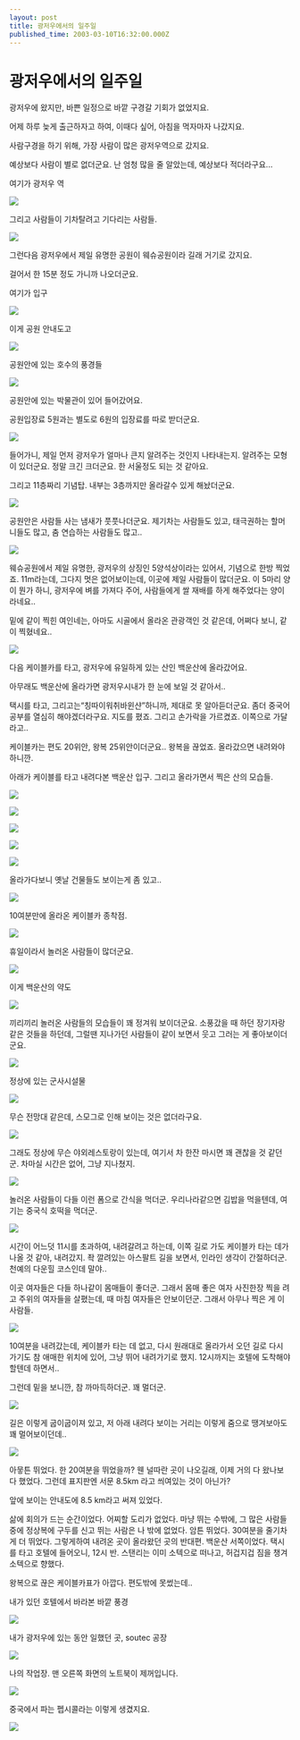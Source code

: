 ```yaml
---
layout: post
title: 광저우에서의 일주일
published_time: 2003-03-10T16:32:00.000Z
---
```


# 광저우에서의 일주일


광저우에 왔지만, 바쁜 일정으로 바깥 구경갈 기회가 없었지요.

어제 하루 늦게 출근하자고 하여, 이때다 싶어, 아침을 먹자마자 나갔지요.

사람구경을 하기 위해, 가장 사람이 많은 광저우역으로 갔지요.

예상보다 사람이 별로 없더군요. 난 엄청 많을 줄 알았는데, 예상보다 적더라구요...

여기가 광저우 역

![](../pds/201412/26/80/a0109780_549cd5cd19d7a.jpg)

그리고 사람들이 기차탈려고 기다리는 사람들.

![](../pds/201412/26/80/a0109780_549cd5daf20a2.jpg)

그런다음 광저우에서 제일 유명한 공원이 웨슈공원이라 길래 거기로 갔지요.

걸어서 한 15분 정도 가니까 나오더군요.

여기가 입구

![](../pds/201412/26/80/a0109780_549cd5fd3b829.jpg)

이게 공원 안내도고

![](../pds/201412/26/80/a0109780_549cd60dd72ec.jpg)

공원안에 있는 호수의 풍경들

![](../pds/201412/26/80/a0109780_549cd6328253c.jpg)

공원안에 있는 박물관이 있어 들어갔어요.

공원입장료 5원과는 별도로 6원의 입장료를 따로 받더군요.

![](../pds/201412/26/80/a0109780_549cd64904917.jpg)

들어가니, 제일 먼저 광저우가 얼마나 큰지 알려주는 것인지 나타내는지. 알려주는 모형이 있더군요. 정말 크긴 크더군요. 한 서울정도 되는 것 같아요.

그리고 11층짜리 기념탑. 내부는 3층까지만 올라갈수 있게 해놨더군요.

![](../pds/201412/26/80/a0109780_549cd66e49c35.jpg)

공원안은 사람들 사는 냄새가 풋풋나더군요. 제기차는 사람들도 있고, 태극권하는 할머니들도 많고, 춤 연습하는 사람들도 많고..

![](../pds/201412/26/80/a0109780_549cd67c46741.jpg)

웨슈공원에서 제일 유명한, 광저우의 상징인 5양석상이라는 있어서, 기념으로 한방 찍었죠. 11m라는데, 그다지 멋은 없어보이는데, 이곳에 제일 사람들이 많더군요. 이 5마리 양이 뭔가 하니, 광저우에 벼를 가져다 주어, 사람들에게 쌀 재배를 하게 해주었다는 양이라네요..

밑에 같이 찍힌 여인네는, 아마도 시골에서 올라온 관광객인 것 같은데, 어쩌다 보니, 같이 찍혔네요..

![](../pds/201412/26/80/a0109780_549cd69653e2b.jpg)

다음 케이블카를 타고, 광저우에 유일하게 있는 산인 백운산에 올라갔어요.

아무래도 백운산에 올라가면 광저우시내가 한 눈에 보일 것 같아서..

택시를 타고, 그리고는“칭따이워취바윈샨”하니까, 제대로 못 알아듣더군요. 좀더 중국어 공부를 열심히 해야겠더라구요. 지도를 폈죠. 그리고 손가락을 가르켰죠. 이쪽으로 가달라고..

케이블카는 편도 20위안, 왕복 25위안이더군요.. 왕복을 끊었죠. 올라갔으면 내려와야하니깐.

아래가 케이블를 타고 내려다본 백운산 입구. 그리고 올라가면서 찍은 산의 모습들.

![](../pds/201412/26/80/a0109780_549cd6e9ce4db.jpg)

![](../pds/201412/26/80/a0109780_549cd6ea5ff4d.jpg)

![](../pds/201412/26/80/a0109780_549cd6eada460.jpg)

![](../pds/201412/26/80/a0109780_549cd6eb172be.jpg)

![](../pds/201412/26/80/a0109780_549cd6eb5d837.jpg)

올라가다보니 옛날 건물들도 보이는게 좀 있고..

![](../pds/201412/26/80/a0109780_549cd6ec6f5ac.jpg)

10여분만에 올라온 케이블카 종착점.

![](../pds/201412/26/80/a0109780_549cd7150067a.jpg)

휴일이라서 놀러온 사람들이 많더군요.

![](../pds/201412/26/80/a0109780_549cd72cccb4c.jpg)

이게 백운산의 약도

![](../pds/201412/26/80/a0109780_549cd74149953.jpg)

끼리끼리 놀러온 사람들의 모습들이 꽤 정겨워 보이더군요. 소풍갔을 때 하던 장기자랑 같은 것들을 하던데, 그럴땐 지나가던 사람들이 같이 보면서 웃고 그러는 게 좋아보이더군요.

![](../pds/201412/26/80/a0109780_549cd74ee99fd.jpg)

정상에 있는 군사시설물

![](../pds/201412/26/80/a0109780_549cd509cd184.jpg)

무슨 전망대 같은데, 스모그로 인해 보이는 것은 없더라구요.

![](../pds/201412/26/80/a0109780_549cd78b8f99f.jpg)

그래도 정상에 무슨 야외레스토랑이 있는데, 여기서 차 한잔 마시면 꽤 괜찮을 것 같던군. 차마실 시간은 없어, 그냥 지나쳤지.

![](../pds/201412/26/80/a0109780_549cd52678e60.jpg)

놀러온 사람들이 다들 이런 폼으로 간식을 먹더군. 우리나라같으면 김밥을 먹을텐데, 여기는 중국식 호떡을 먹더군.

![](../pds/201412/26/80/a0109780_549cd53742a69.jpg)

시간이 어느덧 11시를 초과하여, 내려갈려고 하는데, 이쪽 길로 가도 케이블카 타는 데가 나올 것 같아, 내려갔지. 좍 깔려있는 아스팔트 길을 보면서, 인라인 생각이 간절하더군. 천예의 다운힐 코스인데 말야..

이곳 여자들은 다들 하나같이 몸매들이 좋더군. 그래서 몸매 좋은 여자 사진한장 찍을 려고 주위의 여자들을 살폈는데, 때 마침 여자들은 안보이던군. 그래서 아무나 찍은 게 이 사람들.

![](../pds/201412/26/80/a0109780_549cd5570859e.jpg)

10여분을 내려갔는데, 케이블카 타는 데 없고, 다시 원래대로 올라가서 오던 길로 다시 가기도 참 애매한 위치에 있어, 그냥 뛰어 내려가기로 했지. 12시까지는 호텔에 도착해야 할텐데 하면서..

그런데 밑을 보니깐, 참 까마득하더군. 꽤 멀더군.

![](../pds/201412/26/80/a0109780_549cd58997e6f.jpg)

길은 이렇게 굽이굽이져 있고, 저 아래 내려다 보이는 거리는 이렇게 줌으로 땡겨보아도 꽤 멀어보이던데..

![](../pds/201412/26/80/a0109780_549cd59fadd21.jpg)

아뭏튼 뛰었다. 한 20여분을 뛰었을까? 웬 널따란 곳이 나오길래, 이제 거의 다 왔나보다 했었다. 그런데 표지판엔 서문 8.5km 라고 씌여있는 것이 아닌가?

앞에 보이는 안내도에 8.5 km라고 써져 있었다.

삶에 회의가 드는 순간이었다. 어찌할 도리가 없었다. 마냥 뛰는 수밖에, 그 많은 사람들중에 정상복에 구두를 신고 뛰는 사람은 나 밖에 없었다. 암튼 뛰었다. 30여분을 줄기차게 더 뛰었다. 그렇게하여 내려온 곳이 올라왔던 곳의 반대편. 백운산 서쪽이었다. 택시를 타고 호텔에 들어오니, 12시 반. 스탠리는 이미 소텍으로 떠나고, 허겁지겁 짐을 챙겨 소텍으로 향했다.

왕복으로 끊은 케이블카표가 아깝다. 편도밖에 못썼는데..

내가 있던 호텔에서 바라본 바깥 풍경

![](../pds/201412/26/80/a0109780_549cd4d0d806c.jpg)

내가 광저우에 있는 동안 일했던 곳, soutec 공장

![](../pds/201412/26/80/a0109780_549cd4b3d6526.jpg)

나의 작업장. 맨 오른쪽 화면의 노트북이 제꺼입니다.

![](../pds/201412/26/80/a0109780_549cd4a0e4892.jpg)

중국에서 파는 펩시콜라는 이렇게 생겼지요.

![](../pds/201412/26/80/a0109780_549cd47a6b4ad.jpg)

